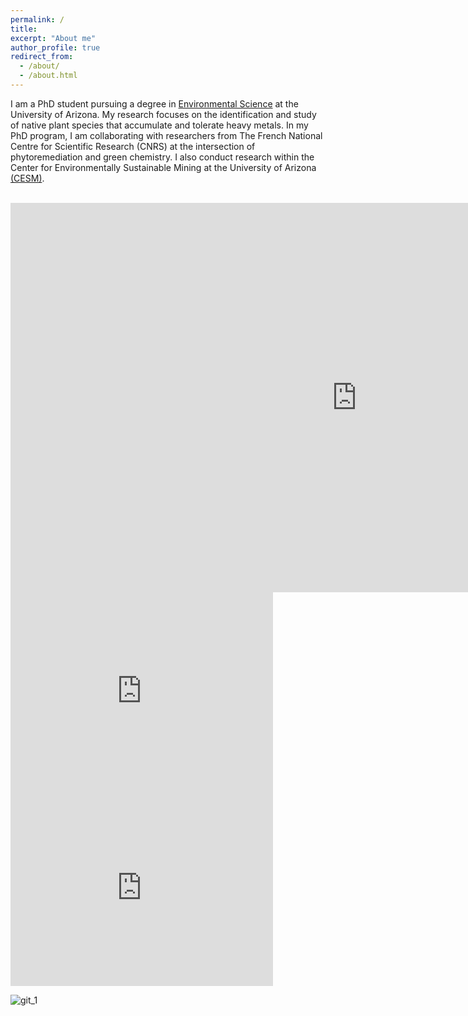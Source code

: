 ```yaml
---
permalink: /
title: 
excerpt: "About me"
author_profile: true
redirect_from: 
  - /about/
  - /about.html
---
```

I am a PhD student pursuing a degree in [Environmental Science](https://environmentalscience.cales.arizona.edu/) at the University of Arizona. My research focuses on the identification and study of native plant species that accumulate and tolerate heavy metals. In my PhD program, I am collaborating with researchers from The French National Centre for Scientific Research (CNRS) at the intersection of phytoremediation and green chemistry. I also conduct research within the Center for Environmentally Sustainable Mining at the University of Arizona [(CESM)](https://cesm.arizona.edu/).


<br/>

<iframe width="1108" height="623" src="https://youtu.be/LtXuN2JGYAs?si=wEylteLjnZm5r6EU" title="Tomasz Wlodarczyk PhD Presentation - ENViSion 2nd place" frameborder="0" allow="accelerometer; autoplay; clipboard-write; encrypted-media; gyroscope; picture-in-picture; web-share" allowfullscreen></iframe>

<iframe width="420" height="315" src="https://youtu.be/LtXuN2JGYAs?si=wEylteLjnZm5r6EU" frameborder="0" allowfullscreen></iframe>
<iframe width="420" height="315" src="https://youtu.be/LtXuN2JGYAs?si=MDlVt9UA2XNtGlUB" frameborder="0" allowfullscreen></iframe>



![git_1](images/TW1.png)
